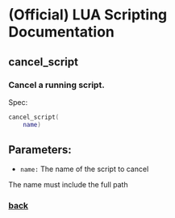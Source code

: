 
# (Official) LUA Scripting Documentation

## cancel_script

### Cancel a running script.

Spec:
```lua
cancel_script(
	name)
```
## Parameters:
- `name:` The name of the script to cancel

The name must include the full path

### [back](../other)
